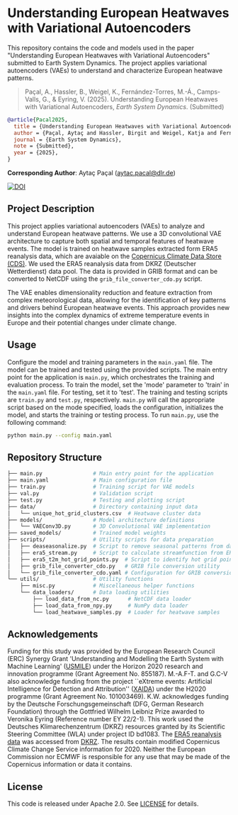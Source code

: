 # Understanding European Heatwaves with Variational Autoencoders

This repository contains the code and models used in the paper "Understanding European Heatwaves with Variational Autoencoders" submitted to Earth System Dynamics. The project applies variational autoencoders (VAEs) to understand and characterize European heatwave patterns.

> Paçal, A., Hassler, B., Weigel, K., Fernández-Torres, M.-Á., Camps-Valls, G., & Eyring, V. (2025). Understanding European Heatwaves with Variational Autoencoders, *Earth System Dynamics*. (Submitted)

```bibtex
@article{Pacal2025,
  title = {Understanding European Heatwaves with Variational Autoencoders},
  author = {Paçal, Aytaç and Hassler, Birgit and Weigel, Katja and Fernández-Torres, Miguel-Ángel and Camps-Valls, Gustau and Eyring, Veronika},
  journal = {Earth System Dynamics},
  note = {Submitted},
  year = {2025},
}
```

**Corresponding Author**: Aytaç Paçal ([aytac.pacal@dlr.de](mailto:aytac.pacal@dlr.de))

[![DOI](https://zenodo.org/badge/DOI/zenodo.X.X.X.svg)](https://doi.org/zenodo.X.X.X)

## Project Description

This project applies variational autoencoders (VAEs) to analyze and understand European heatwave patterns. We use a 3D convolutional VAE architecture to capture both spatial and temporal features of heatwave events. The model is trained on heatwave samples extracted form ERA5 reanalysis data, which are avaiable on the [Copernicus Climate Data Store (CDS)](https://cds.climate.copernicus.eu/datasets). We used the ERA5 reanalysis data from DKRZ (Deutscher Wetterdienst) data pool. The data is provided in GRIB format and can be converted to NetCDF using the `grib_file_converter_cdo.py` script.

The VAE enables dimensionality reduction and feature extraction from complex meteorological data, allowing for the identification of key patterns and drivers behind European heatwave events. This approach provides new insights into the complex dynamics of extreme temperature events in Europe and their potential changes under climate change.

## Usage

Configure the model and training parameters in the `main.yaml` file. The model can be trained and tested using the provided scripts. The main entry point for the application is `main.py`, which orchestrates the training and evaluation process. To train the model, set the 'mode' parameter to 'train' in the `main.yaml` file. For testing, set it to 'test'. The training and testing scripts are `train.py` and `test.py`, respectively. `main.py` will call the appropriate script based on the mode specified, loads the configuration, initializes the model, and starts the training or testing process.
To run `main.py`, use the following command:

```bash
python main.py --config main.yaml
```

## Repository Structure

```bash
├── main.py                # Main entry point for the application
├── main.yaml              # Main configuration file
├── train.py               # Training script for VAE models
├── val.py                 # Validation script
├── test.py                # Testing and plotting script
├── data/                  # Directory containing input data
│   └── unique_hot_grid_clusters.csv  # Heatwave cluster data
├── models/                # Model architecture definitions
│   └── VAEConv3D.py       # 3D Convolutional VAE implementation
├── saved_models/          # Trained model weights
├── scripts/               # Utility scripts for data preparation
│   ├── deaseasonalize.py  # Script to remove seasonal patterns from data
│   ├── era5_stream.py     # Script to calculate streamfunction from ERA5 data
│   ├── era5_t2m_hot_grid_points.py  # Script to identify hot grid points
│   ├── grib_file_converter_cdo.py   # GRIB file conversion utility
│   └── grib_file_converter_cdo.yaml # Configuration for GRIB conversion
└── utils/                 # Utility functions
    ├── misc.py            # Miscellaneous helper functions
    └── data_loaders/      # Data loading utilities
        ├── load_data_from_nc.py      # NetCDF data loader
        ├── load_data_from_npy.py     # NumPy data loader
        └── load_heatwave_samples.py  # Loader for heatwave samples
```

## Acknowledgements

Funding for this study was provided by the European Research Council (ERC) Synergy Grant 'Understanding and Modelling the Earth System with Machine Learning' ([USMILE](https://www.usmile-erc.eu/)) under the Horizon 2020 research and innovation programme (Grant Agreement No. 855187). M.-A.F-T. and G.C-V also acknowledge funding from the project ``eXtreme events: Artificial Intelligence for Detection and Attribution'' ([XAIDA](https://xaida.eu/)) under the H2020 programme (Grant Agreement No. 101003469). K.W. acknowledges funding by the Deutsche Forschungsgemeinschaft (DFG, German Research Foundation) through the Gottfried Wilhelm Leibniz Prize awarded to Veronika Eyring (Reference number EY 22/2-1).
This work used the Deutsches Klimarechenzentrum (DKRZ) resources granted by its Scientific Steering Committee (WLA) under project ID bd1083. The [ERA5 reanalysis data](https://cds.climate.copernicus.eu/datasets/reanalysis-era5-complete?tab=overview) was accessed from [DKRZ](https://docs.dkrz.de/doc/dataservices/finding_and_accessing_data/era_data/index.html#). The results contain modified Copernicus Climate Change Service information for 2020. Neither the European Commission nor ECMWF is responsible for any use that may be made of the Copernicus information or data it contains. 

## License

This code is released under Apache 2.0. See [LICENSE](LICENSE) for details.
